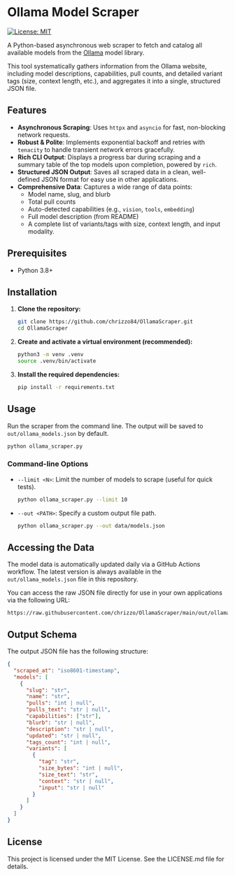 # Ollama Model Scraper

[![License: MIT](https://img.shields.io/badge/License-MIT-yellow.svg)](https://opensource.org/licenses/MIT)

A Python-based asynchronous web scraper to fetch and catalog all available models from the [Ollama](https://ollama.com) model library.

This tool systematically gathers information from the Ollama website, including model descriptions, capabilities, pull counts, and detailed variant tags (size, context length, etc.), and aggregates it into a single, structured JSON file.

## Features

- **Asynchronous Scraping**: Uses `httpx` and `asyncio` for fast, non-blocking network requests.
- **Robust & Polite**: Implements exponential backoff and retries with `tenacity` to handle transient network errors gracefully.
- **Rich CLI Output**: Displays a progress bar during scraping and a summary table of the top models upon completion, powered by `rich`.
- **Structured JSON Output**: Saves all scraped data in a clean, well-defined JSON format for easy use in other applications.
- **Comprehensive Data**: Captures a wide range of data points:
  - Model name, slug, and blurb
  - Total pull counts
  - Auto-detected capabilities (e.g., `vision`, `tools`, `embedding`)
  - Full model description (from README)
  - A complete list of variants/tags with size, context length, and input modality.

## Prerequisites

- Python 3.8+

## Installation

1.  **Clone the repository:**
    ```bash
    git clone https://github.com/chrizzo84/OllamaScraper.git
    cd OllamaScraper
    ```

2.  **Create and activate a virtual environment (recommended):**
    ```bash
    python3 -m venv .venv
    source .venv/bin/activate
    ```

3.  **Install the required dependencies:**
    ```bash
    pip install -r requirements.txt
    ```

## Usage

Run the scraper from the command line. The output will be saved to `out/ollama_models.json` by default.

```bash
python ollama_scraper.py
```

### Command-line Options

-   `--limit <N>`: Limit the number of models to scrape (useful for quick tests).
    ```bash
    python ollama_scraper.py --limit 10
    ```
-   `--out <PATH>`: Specify a custom output file path.
    ```bash
    python ollama_scraper.py --out data/models.json
    ```

## Accessing the Data

The model data is automatically updated daily via a GitHub Actions workflow. The latest version is always available in the `out/ollama_models.json` file in this repository.

You can access the raw JSON file directly for use in your own applications via the following URL:

```
https://raw.githubusercontent.com/chrizzo/OllamaScraper/main/out/ollama_models.json
```


## Output Schema

The output JSON file has the following structure:

```json
{
  "scraped_at": "iso8601-timestamp",
  "models": [
    {
      "slug": "str",
      "name": "str",
      "pulls": "int | null",
      "pulls_text": "str | null",
      "capabilities": ["str"],
      "blurb": "str | null",
      "description": "str | null",
      "updated": "str | null",
      "tags_count": "int | null",
      "variants": [
        {
          "tag": "str",
          "size_bytes": "int | null",
          "size_text": "str",
          "context": "str | null",
          "input": "str | null"
        }
      ]
    }
  ]
}
```

## License

This project is licensed under the MIT License. See the LICENSE.md file for details.